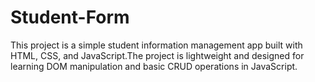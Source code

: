 # Student-Form
This project is a simple student information management app built with HTML, CSS, and JavaScript.The project is lightweight and designed for learning DOM manipulation and basic CRUD operations in JavaScript.
